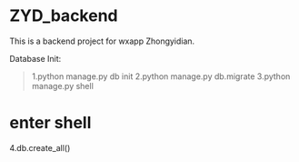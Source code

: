 # ZYD_backend
This is a backend project for wxapp Zhongyidian.

Database Init:
> 1.python manage.py db init
  2.python manage.py db.migrate
  3.python manage.py shell
  # enter shell
  4.db.create_all()
